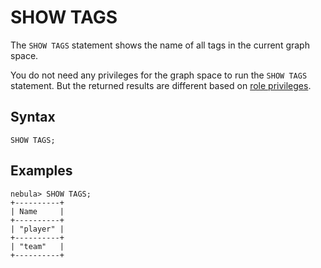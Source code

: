 # SHOW TAGS

The `SHOW TAGS` statement shows the name of all tags in the current graph space.

You do not need any privileges for the graph space to run the `SHOW TAGS` statement. But the returned results are different based on [role privileges](../../7.data-security/1.authentication/3.role-list.md).

## Syntax

```ngql
SHOW TAGS;
```

## Examples

```ngql
nebula> SHOW TAGS;
+----------+
| Name     |
+----------+
| "player" |
+----------+
| "team"   |
+----------+
```
